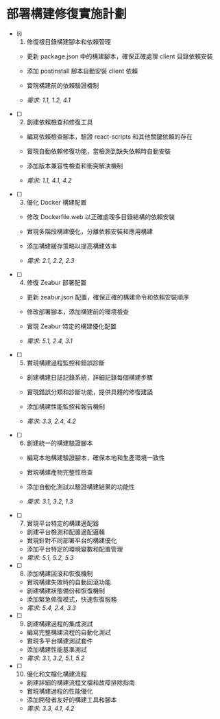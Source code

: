 # 部署構建修復實施計劃

- [x] 1. 修復根目錄構建腳本和依賴管理



  - 更新 package.json 中的構建腳本，確保正確處理 client 目錄依賴安裝
  - 添加 postinstall 腳本自動安裝 client 依賴
  - 實現構建前的依賴驗證機制


  - _需求: 1.1, 1.2, 4.1_

- [ ] 2. 創建依賴檢查和修復工具
  - 編寫依賴檢查腳本，驗證 react-scripts 和其他關鍵依賴的存在


  - 實現自動依賴修復功能，當檢測到缺失依賴時自動安裝
  - 添加版本兼容性檢查和衝突解決機制
  - _需求: 1.1, 4.1, 4.2_



- [ ] 3. 優化 Docker 構建配置
  - 修改 Dockerfile.web 以正確處理多目錄結構的依賴安裝
  - 實現多階段構建優化，分離依賴安裝和應用構建
  - 添加構建緩存策略以提高構建效率


  - _需求: 2.1, 2.2, 2.3_

- [ ] 4. 修復 Zeabur 部署配置
  - 更新 zeabur.json 配置，確保正確的構建命令和依賴安裝順序


  - 修改部署腳本，添加構建前的環境檢查
  - 實現 Zeabur 特定的構建優化配置
  - _需求: 5.1, 2.4, 3.1_



- [ ] 5. 實現構建過程監控和錯誤診斷
  - 創建構建日誌記錄系統，詳細記錄每個構建步驟
  - 實現錯誤分類和診斷功能，提供具體的修復建議
  - 添加構建性能監控和報告機制


  - _需求: 3.3, 2.4, 4.2_

- [ ] 6. 創建統一的構建驗證腳本
  - 編寫本地構建驗證腳本，確保本地和生產環境一致性


  - 實現構建產物完整性檢查
  - 添加自動化測試以驗證構建結果的功能性
  - _需求: 3.1, 3.2, 1.3_




- [ ] 7. 實現平台特定的構建適配器
  - 創建平台檢測和配置適配邏輯
  - 實現針對不同部署平台的構建優化
  - 添加平台特定的環境變數和配置管理
  - _需求: 5.1, 5.2, 5.3_

- [ ] 8. 添加構建回滾和恢復機制
  - 實現構建失敗時的自動回滾功能
  - 創建構建狀態備份和恢復機制
  - 添加緊急修復模式，快速恢復服務
  - _需求: 5.4, 2.4, 3.3_

- [ ] 9. 創建構建過程的集成測試
  - 編寫完整構建流程的自動化測試
  - 實現多平台構建測試套件
  - 添加構建性能基準測試
  - _需求: 3.1, 3.2, 5.1, 5.2_

- [ ] 10. 優化和文檔化構建流程
  - 創建詳細的構建流程文檔和故障排除指南
  - 實現構建過程的性能優化
  - 添加開發者友好的構建工具和腳本
  - _需求: 3.3, 4.1, 4.2_
